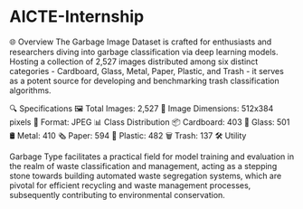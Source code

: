 # AICTE-Internship
🌐 Overview
The Garbage Image Dataset is crafted for enthusiasts and researchers diving into garbage classification via deep learning models. Hosting a collection of 2,527 images distributed among six distinct categories - Cardboard, Glass, Metal, Paper, Plastic, and Trash - it serves as a potent source for developing and benchmarking trash classification algorithms.

🔍 Specifications
🖼️ Total Images: 2,527
📏 Image Dimensions: 512x384 pixels
📂 Format: JPEG
📊 Class Distribution
📦 Cardboard: 403
🥂 Glass: 501
🛢️ Metal: 410
🗞️ Paper: 594
🥤 Plastic: 482
🗑️ Trash: 137
🛠️ Utility

Garbage Type facilitates a practical field for model training and evaluation in the realm of waste classification and management, acting as a stepping stone towards building automated waste segregation systems, which are pivotal for efficient recycling and waste management processes, subsequently contributing to environmental conservation.
